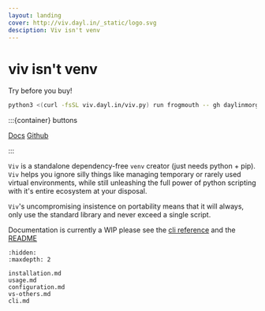 ```yaml
---
layout: landing
cover: http://viv.dayl.in/_static/logo.svg
desciption: Viv isn't venv
---
```


# viv isn't venv

Try before you buy!
```sh
python3 <(curl -fsSL viv.dayl.in/viv.py) run frogmouth -- gh daylinmorgan/viv
```

:::{container} buttons

  [Docs](/installation)
  [Github](https://github.com/daylinmorgan/viv)

:::


`Viv` is a standalone dependency-free `venv` creator (just needs python + pip).
`Viv` helps you ignore silly things like managing temporary or rarely used virtual environments,
while still unleashing the full power of python scripting with it's entire ecosystem at your disposal.

`Viv`'s uncompromising insistence on portability means that it will always,
only use the standard library and never exceed a single script.

Documentation is currently a WIP please see the [cli reference](./cli.md) and the [README](https://github.com/daylinmorgan/viv)

```{toctree}
:hidden:
:maxdepth: 2

installation.md
usage.md
configuration.md
vs-others.md
cli.md
```

